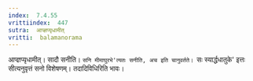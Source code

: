 ```yaml
---
index:  7.4.55
vrittiindex:  447
sutra:  आप्ज्ञप्यृधामीत्
vritti:  balamanorama 
---
```


आप्ज्ञप्यृधामीत्। सादौ सनीति। `सनि मीमाघुरभे'त्यतः सनीति, अच इति चानुवर्तते। `सः स्यार्द्धधातुके' इत्तः सीत्यनुवृत्तं सनो विशेषणम्। तदादिविधिरिति भावः।

